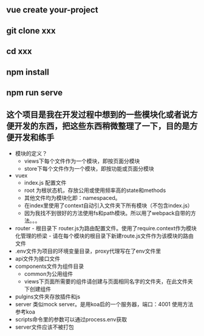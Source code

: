 
## vue create your-project

## git clone xxx

## cd xxx

## npm install

## npm run serve
## 这个项目是我在开发过程中想到的一些模块化或者说方便开发的东西，把这些东西稍微整理了一下，目的是方便开发和练手
- 模块的定义？
     - views下每个文件作为一个模块，即按页面分模块
     - store下每个文件作为一个模块，即按功能或页面分模块
- vuex
     - index.js 配置文件
     - root 为根状态机，存放公用或使用频率高的state和methods
     - 其他文件均为模块化即：namespaced。
	- 在index里使用了context自动引入文件夹下所有模块（不包含index.js）
	- 因为我找不到很好的方法使用fs和path模块。所以用了webpack自带的方法。。。
- router
      - 根目录下 router.js为路由配置文件。使用了require.context作为模块化管理的桥梁
      - 请在每个模块的根目录下新建route.js文件作为该模块的路由文件
- .env文件为项目的环境变量目录，proxy代理写在了env文件里
- api文件为接口文件
- components文件为组件目录
     - common为公用组件
     - views下页面所需要的组件请创建与页面相同名字的文件夹，在此文件夹下创建组件
- pulgins文件夹存放插件和js
- server 类似mock server。是用koa启的一个服务器，端口：4001 使用方法参考koa
- scripts命令里的参数可以通过process.env获取
- server文件应该不被打包